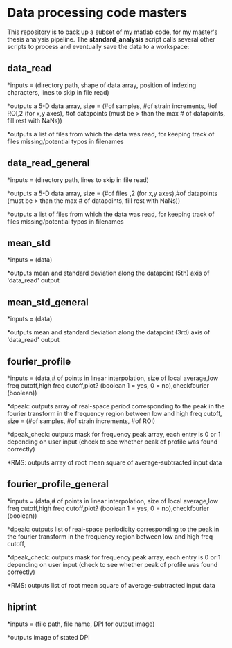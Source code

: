 # Data processing code masters

This repository is to back up a subset of my matlab code, for my master's thesis analysis pipeline. 
The <b>standard_analysis</b> script calls several other scripts to process and eventually save the data to a workspace:

## data_read
  *inputs = (directory path, shape of data array, position of indexing characters, lines to skip in file read)
  
  *outputs a 5-D data array, 
  size = (#of samples,
          #of strain increments,
          #of ROI,2 (for x,y axes),
          #of datapoints (must be > than the max # of datapoints, fill rest with NaNs))
          
  *outputs a list of files from which the data was read, for keeping track of files missing/potential typos in filenames
  
## data_read_general
  *inputs = (directory path, lines to skip in file read)
  
  *outputs a 5-D data array, 
  size = (#of files ,2 (for x,y axes),#of datapoints (must be > than the max # of datapoints, fill rest with NaNs))
          
  *outputs a list of files from which the data was read, for keeping track of files missing/potential typos in filenames

## mean_std
  *inputs = (data)
  
  *outputs mean and standard deviation along the datapoint (5th) axis of 'data_read' output
  
## mean_std_general
  *inputs = (data)
  
  *outputs mean and standard deviation along the datapoint (3rd) axis of 'data_read' output
  
## fourier_profile
  *inputs = (data,# of points in linear interpolation, size of local average,low freq cutoff,high freq cutoff,plot? (boolean 1 = yes, 0 = no),checkfourier     (boolean))
  
  *dpeak: outputs array of real-space period corresponding to the peak in the fourier transform in the frequency region between low and high freq cutoff,
  size = (#of samples,
          #of strain increments,
          #of ROI)
  
  *dpeak_check: outputs mask for frequency peak array, each entry is 0 or 1 depending on user input (check to see whether peak of profile was found        correctly)
  
  *RMS: outputs array of root mean square of average-subtracted input data
  
## fourier_profile_general
  *inputs = (data,# of points in linear interpolation, size of local average,low freq cutoff,high freq cutoff,plot? (boolean 1 = yes, 0 = no),checkfourier     (boolean))
  
  *dpeak: outputs list of real-space periodicity corresponding to the peak in the fourier transform in the frequency region between low and high freq cutoff,
  
  *dpeak_check: outputs mask for frequency peak array, each entry is 0 or 1 depending on user input (check to see whether peak of profile was found        correctly)
  
  *RMS: outputs list of root mean square of average-subtracted input data
  
## hiprint
 *inputs = (file path, file name, DPI for output image)
 
 *outputs image of stated DPI
 

  
  
